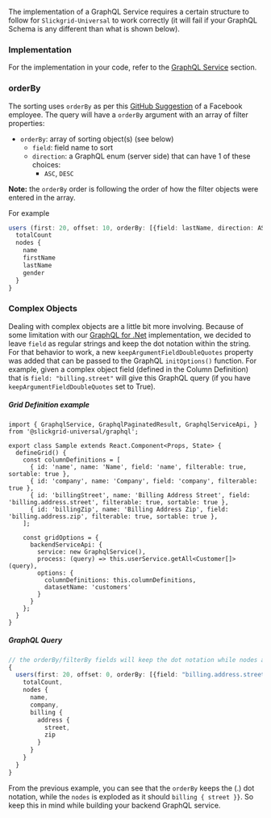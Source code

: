 The implementation of a GraphQL Service requires a certain structure to follow for `Slickgrid-Universal` to work correctly (it will fail if your GraphQL Schema is any different than what is shown below).

### Implementation
For the implementation in your code, refer to the [GraphQL Service](../GraphQL.md) section.

### orderBy
The sorting uses `orderBy` as per this [GitHub Suggestion](https://github.com/graphql/graphql-relay-js/issues/20#issuecomment-220494222) of a Facebook employee. The query will have a `orderBy` argument with an array of filter properties:
- `orderBy`: array of sorting object(s) (see below)
  - `field`: field name to sort
  - `direction`: a GraphQL enum (server side) that can have 1 of these choices:
    - `ASC`, `DESC`

**Note:** the `orderBy` order is following the order of how the filter objects were entered in the array.

For example
```ts
users (first: 20, offset: 10, orderBy: [{field: lastName, direction: ASC}, {field: firstName, direction: DESC}]) {
  totalCount
  nodes {
    name
    firstName
    lastName
    gender
  }
}
```

### Complex Objects
Dealing with complex objects are a little bit more involving. Because of some limitation with our [GraphQL for .Net](https://github.com/graphql-dotnet/graphql-dotnet) implementation, we decided to leave `field` as regular strings and keep the dot notation within the string. For that behavior to work, a new `keepArgumentFieldDoubleQuotes` property was added that can be passed to the GraphQL `initOptions()` function. For example, given a complex object field (defined in the Column Definition) that is `field: "billing.street"` will give this GraphQL query (if you have `keepArgumentFieldDoubleQuotes` set to True).

##### Grid Definition example
```tsx
import { GraphqlService, GraphqlPaginatedResult, GraphqlServiceApi, } from '@slickgrid-universal/graphql';

export class Sample extends React.Component<Props, State> {
  defineGrid() {
    const columnDefinitions = [
      { id: 'name', name: 'Name', field: 'name', filterable: true, sortable: true },
      { id: 'company', name: 'Company', field: 'company', filterable: true },
      { id: 'billingStreet', name: 'Billing Address Street', field: 'billing.address.street', filterable: true, sortable: true },
      { id: 'billingZip', name: 'Billing Address Zip', field: 'billing.address.zip', filterable: true, sortable: true },
    ];

    const gridOptions = {
      backendServiceApi: {
        service: new GraphqlService(),
        process: (query) => this.userService.getAll<Customer[]>(query),
        options: {
          columnDefinitions: this.columnDefinitions,
          datasetName: 'customers'
        }
      }
    };
  }
}
```

##### GraphQL Query

```ts
// the orderBy/filterBy fields will keep the dot notation while nodes are exploded
{
  users(first: 20, offset: 0, orderBy: [{field: "billing.address.street", direction: ASC}]) {
    totalCount,
    nodes {
      name,
      company,
      billing {
        address {
          street,
          zip
        }
      }
    }
  }
}
```

From the previous example, you can see that the `orderBy` keeps the (.) dot notation, while the `nodes` is exploded as it should `billing { street }}`. So keep this in mind while building your backend GraphQL service.

